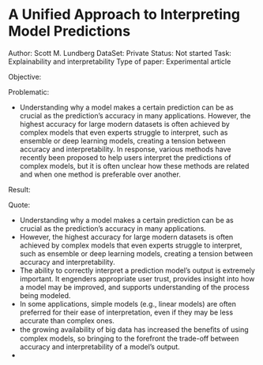 # A Unified Approach to Interpreting Model Predictions

Author: Scott M. Lundberg
DataSet: Private
Status: Not started
Task: Explainability and interpretability
Type of paper: Experimental article

Objective:

Problematic:

- Understanding why a model makes a certain prediction can be as crucial as the prediction’s accuracy in many applications. However, the highest accuracy for large modern datasets is often achieved by complex models that even experts struggle to interpret, such as ensemble or deep learning models, creating a tension between accuracy and interpretability. In response, various methods have recently been proposed to help users interpret the predictions of complex models, but it is often unclear how these methods are related and when one method is preferable over another.

Result:

Quote:

- Understanding why a model makes a certain prediction can be as crucial as the prediction’s accuracy in many applications.
- However, the highest accuracy for large modern datasets is often achieved by complex models that even experts struggle to interpret, such as ensemble or deep learning models, creating a tension between accuracy and interpretability.
- The ability to correctly interpret a prediction model’s output is extremely important. It engenders appropriate user trust, provides insight into how a model may be improved, and supports understanding of the process being modeled.
- In some applications, simple models (e.g., linear models) are often preferred for their ease of interpretation, even if they may be less accurate than complex ones.
- the growing availability of big data has increased the beneﬁts of using complex models, so bringing to the forefront the trade-off between accuracy and interpretability of a model’s output.
-
